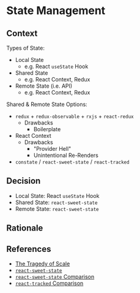 # State Management

## Context

Types of State:

- Local State
  - e.g. React `useState` Hook
- Shared State
  - e.g. React Context, Redux
- Remote State (i.e. API)
  - e.g. React Context, Redux

Shared & Remote State Options:

- `redux` + `redux-observable` + `rxjs` + `react-redux`
  - Drawbacks
    - Boilerplate
- React Context
  - Drawbacks
    - "Provider Hell"
    - Unintentional Re-Renders
- `constate` / `react-sweet-state` / `react-tracked`

## Decision

- Local State: React `useState` Hook
- Shared State: `react-sweet-state`
- Remote State: `react-sweet-state`

## Rationale

## References

- [The Tragedy of Scale](https://www.youtube.com/watch?v=ktaSmHpXjSE)
- [`react-sweet-state`](https://github.com/atlassian/react-sweet-state)
- [`react-sweet-state` Comparison](https://github.com/atlassian/react-sweet-state/blob/master/docs/introduction/comparison.md)
- [`react-tracked` Comparison](https://github.com/dai-shi/react-tracked/blob/master/website/docs/comparison.md)
